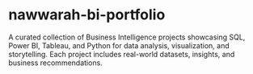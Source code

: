 # nawwarah-bi-portfolio
A curated collection of Business Intelligence projects showcasing SQL, Power BI, Tableau, and Python for data analysis, visualization, and storytelling. Each project includes real-world datasets, insights, and business recommendations.
